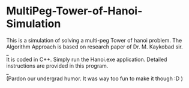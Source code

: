 # MultiPeg-Tower-of-Hanoi-Simulation
This is a simulation of solving a multi-peg Tower of hanoi problem.
The Algorithm Approach is based on research paper of Dr. M. Kaykobad sir.  
_  
It is coded in C++.
Simply run the Hanoi.exe application.
Detailed instructions are provided in this program.  
_  
(Pardon our undergrad humor. It was way too fun to make it though :D )
